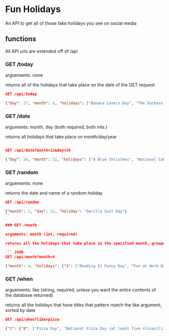 # Fun Holidays

An API to get all of those fake holidays you see on social media

## functions

All API urls are extended off of /api

### GET /today

arguements: none

returns all of the holidays that take place on the date of the GET request

```JSON
GET /api/today

{"day": 27, "month": 8, "holidays": ["Banana Lovers Day", "The Duchess Who Wasnt Day", "The Duchess Who Wasn't Day", "Petroleum Day", "Tug-of-War Day", "International Bat Night", "National Pots de Cr\u00e8me Day", "Burger Day", "Pots De Creme Day", "National Banana Lovers Day", "International Lottery Day"]}
```

### GET /date

arguments: month, day (both required, both ints.)

returns all holidays that take place on month/day/year

``` JSON

GET /api/date?month=11&day=26

{"day": 26, "month": 11, "holidays": ["A Blue Christmas", "National Cake Day", "Cakes Day", "Turkey Free Thanksgiving", "Cake Day", "Day of Mourning"]}

```

### GET /random

arguements: none

returns the date and name of a random holiday

``` JSON
GET /api/random

{"month": 1, "day": 31, "holiday": "Gorilla Suit Day"}
``

### GET /month

arguments: month (int, required)

returns all the holidays that take place in the specified month, grouped by the day they occur on.

``` JSON
GET /api/month?month=4

{"month": 4, "holidays": {"1": ["Reading Is Funny Day", "Fun at Work Day", "Day Of Hope", "One Cent Day", "Sourdough Bread Day", "Fun Day"], "2": ["Love Your Produce Manager Day", "Ferret Day", "National Peanut Butter and Jelly Day", "Peanut Butter and Jelly Day", "World Autism Day", "Children's Book Day", "Tell A Lie Day"], "3": ["National Find a Rainbow Day", "World Party Day", "Poet in a Cupcake Day", "Tweed Day", "Fish Fingers and Custard Day", "Find A Rainbow Day", "Chocolate Mousse Day", "Walk to Work Day"], "4": ...
```

### GET /when

arguements: like (string, required, unless you want the entire contents of the database returned)

returns all the holidays that have titles that pattern match the like argument, sorted by date

``` JSON
GET /api/when?like=pizza

{"2": {"9": ["Pizza Day", "National Pizza Day (at least five slices)[1]"], "10": ["Great American Pizza Bake"], "16": ["Great American Pizza Bake"]}, "4": {"5": ["Deep Dish Pizza Day"]}, "5": {"15": ["Pizza Party Day"]}, "9": {"5": ["National Cheese Pizza Day", "Cheese Pizza Day"], "20": ["Pepperoni Pizza Day", "National Pepperoni Pizza Day"]}, "10": {"9": ["Beer and Pizza Day", "International Beer and Pizza Day"], "11": ["Sausage Pizza Day", "National Sausage Pizza Day"]}, "11": {"12": ["Pizza With The Works Except Anchovies Day", "National Pizza with the Works Except Anchovies Day"]}}

```
